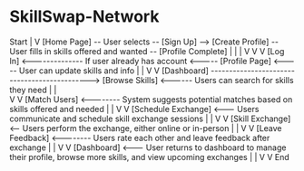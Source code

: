 # SkillSwap-Network

Start
  |
  V
[Home Page] -- User selects -- [Sign Up] --> [Create Profile] -- User fills in skills offered and wanted -- [Profile Complete]
  |                                                         |                                    |
  V                                                         V                                    V
[Log In] <-------------- If user already has account <----- [Profile Page] <----- User can update skills and info
  |                                                         |
  V                                                         V
[Dashboard] ---------------------------------------------> [Browse Skills] <------ Users can search for skills they need
  |                                                         |  
  V                                                         V
[Match Users] <-------- System suggests potential matches based on skills offered and needed
  |                                                         |
  V                                                         V
[Schedule Exchange] <--- Users communicate and schedule skill exchange sessions
  |                                                         |
  V                                                         V
[Skill Exchange] <-- Users perform the exchange, either online or in-person
  |                                                         |
  V                                                         V
[Leave Feedback] <-------- Users rate each other and leave feedback after exchange
  |                                                         |
  V                                                         V
[Dashboard] <--- User returns to dashboard to manage their profile, browse more skills, and view upcoming exchanges
  |                                                         |
  V                                                         V
End
